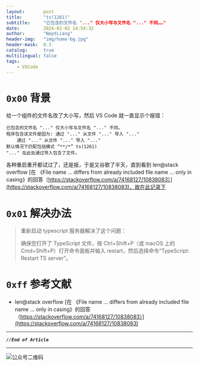 ```yaml
---
layout:       post
title:        "ts(1261)"
subtitle:     "已包含的文件名 "..." 仅大小写与文件名 "..." 不同……"
date:         2024-02-02 14:54:32
author:       "NeptLiang"
header-img:   "img/home-bg.jpg"
header-mask:  0.3
catalog:      true
multilingual: false
tags:
    - VSCode
---
```



# `0x00` 背景

给一个组件的文件名改了大小写，然后 VS Code 就一直显示个报错：

```
已包含的文件名 "..." 仅大小写与文件名 "..." 不同。 
程序包含该文件是因为: 通过 "..." 从文件 "..." 导入 "..."
    通过 "..." 从文件 "..." 导入 "..."
默认情况下匹配包括模式 “**/*” ts(1261) 
"..." 在此处通过导入包含了文件。
```

各种重启重开都试过了，还是报，于是又谷歌了半天，直到看到 len@stack overflow [在 《File name ... differs from already included file name ... only in casing》的回答（https://stackoverflow.com/a/74168127/10838083）](https://stackoverflow.com/a/74168127/10838083)，故在此记录下

# `0x01` 解决办法

> 重新启动 typescript 服务器解决了这个问题：
> 
> 确保您打开了 TypeScript 文件，按 Ctrl+Shift+P（或 macOS 上的 Cmd+Shift+P）打开命令面板并输入 restart，然后选择命令“TypeScript: Restart TS server”。


# `0xff` 参考文献

* len@stack overflow [在 《File name ... differs from already included file name ... only in casing》的回答（https://stackoverflow.com/a/74168127/10838083）](https://stackoverflow.com/a/74168127/10838083)


---

***`//End of Article`***

---


![公众号二维码](https://neptliang.github.io/img/Article/WeChatBlog.png)